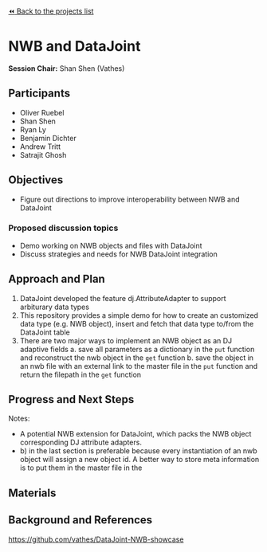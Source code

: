 [:rewind: Back to the projects list](../../README.md#breakout-sessions)

<!-- For information on how to write GitHub .md files see https://guides.github.com/features/mastering-markdown/ -->

#  NWB and DataJoint

**Session Chair:** Shan Shen (Vathes)


## Participants

* Oliver Ruebel
* Shan Shen
* Ryan Ly
* Benjamin Dichter
* Andrew Tritt
* Satrajit Ghosh

## Objectives

* Figure out directions to improve interoperability between NWB and DataJoint

### Proposed discussion topics

* Demo working on NWB objects and files with DataJoint
* Discuss strategies and needs for NWB DataJoint integration

## Approach and Plan

<!-- 1. Describe the steps of your planned approach to reach the objectives.-->
<!-- 1. ... -->
<!-- 1. ... -->
1. DataJoint developed the feature dj.AttributeAdapter to support arbiturary data types
2. This repository provides a simple demo for how to create an customized data type (e.g. NWB object), insert and fetch that data type to/from the DataJoint table
3. There are two major ways to implement an NWB object as an DJ adaptive fields
    a. save all parameters as a dictionary in the `put` function and reconstruct the nwb object in the `get` function
    b. save the object in an nwb file with an external link to the master file in the `put` function and return the filepath in the `get` function


## Progress and Next Steps

Notes:
+ A potential NWB extension for DataJoint, which packs the NWB object corresponding DJ attribute adapters.
+ b) in the last section is preferable because every instantiation of an nwb object will assign a new object id. A better way to store meta information is to put them in the master file in the

<!--Populate this section as you are making progress before/during/after the hackathon-->
<!--Describe the progress you have made on the project,e.g., which objectives you have achieved and how.-->
<!--Describe the next steps you are planing to take to complete the project.-->

## Materials

<!--If available add links to the materials relevant to the project, e.g., the code generated for the project or data used-->
<!--If available add pictures and links to videos that demonstrate what has been accomplished.-->
<!--![Description of picture](Example2.jpg)-->

## Background and References

<!--Use this space for information that may help people better understand your project, like links to papers, source code, or data ,e.g:-->
<!-- - Source code: https://github.com/YourUser/YourRepository -->
<!-- - Documentation: https://link.to.docs -->
<!-- - Test data: https://link.to.test.data -->
https://github.com/vathes/DataJoint-NWB-showcase
